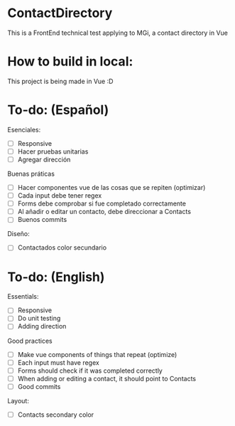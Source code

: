 # ContactDirectory
This is a FrontEnd technical test applying to MGi, a contact directory in Vue 

# How to build in local:
This project is being made in Vue :D 

# To-do: (Español)

Esenciales:

- [ ]  Responsive
- [ ]  Hacer pruebas unitarias
- [ ]  Agregar dirección

Buenas práticas

- [ ]  Hacer componentes vue de las cosas que se repiten (optimizar)
- [ ]  Cada input debe tener regex
- [ ]  Forms debe comprobar si fue completado correctamente
- [ ]  Al añadir o editar un contacto, debe direccionar a Contacts
- [ ]  Buenos commits

Diseño: 

- [ ]  Contactados color secundario


# To-do: (English)

Essentials:

- [ ] Responsive
- [ ] Do unit testing
- [ ] Adding direction

Good practices

- [ ] Make vue components of things that repeat (optimize)
- [ ] Each input must have regex
- [ ] Forms should check if it was completed correctly
- [ ] When adding or editing a contact, it should point to Contacts
- [ ] Good commits

Layout: 

- [ ] Contacts secondary color
